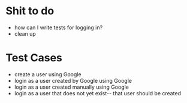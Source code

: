 # Shit to do
- how can I write tests for logging in?
- clean up

# Test Cases
- create a user using Google
- login as a user created by Google using Google
- login as a user created manually using Google
- login as a user that does not yet exist-- that user should be created